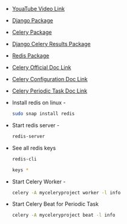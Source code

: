 - [YouaTube Video Link](https://youtu.be/BGiQJgWukRA?si=nAc761dsYbYwOYNN)

- [Django Package](https://pypi.org/project/Django/)

- [Celery Package](https://pypi.org/project/celery/)

- [Django Celery Results Package](https://pypi.org/project/django-celery-results/)

- [Redis Package](https://pypi.org/project/redis/)

- [Celery Official Doc Link](https://docs.celeryq.dev/en/stable/django/first-steps-with-django.html)

- [Celery Configuration Doc Link](https://docs.celeryq.dev/en/stable/userguide/configuration.html)

- [Celery Periodic Task Doc Link](https://docs.celeryq.dev/en/stable/userguide/periodic-tasks.html)

- Install redis on linux -
    ```bash
    sudo snap install redis
    ```

- Start redis server -
    ```bash
    redis-server
    ```

- See all redis keys
    ```bash
    redis-cli
    ```

    ```bash
    keys *
    ```

- Start Celery Worker -
    ```bash
    celery -A myceleryproject worker -l info 
    ```

- Start Celery Beat for Periodic Task
    ```bash
    celery -A myceleryproject beat -l info 
    ```